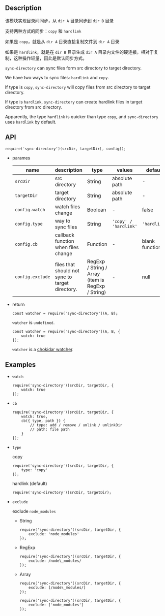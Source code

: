 ## Description

该模块实现目录间同步，从 `dir A` 目录同步到 `dir B` 目录

支持两种方式的同步：`copy` 和 `hardlink`

如果是 `copy`，就是从 `dir A` 目录直接复制文件到 `dir A` 目录

如果是 `hardlink`，就是在 `dir B` 目录生成 `dir A` 目录内文件的硬连接。相对于复制，这种操作轻量，因此是默认同步方式。

`sync-directory` can sync files form src directory to target directory.

We have two ways to sync files: `hardlink` and `copy`.

If type is `copy`, `sync-directory` will copy files from src directory to target directory.

If type is `hardlink`, `sync-directory` can create hardlink files in target directory from src directory.

Apparently, the type `hardlink` is quicker than type `copy`, and `sync-directory` uses `hardlink` by default.

## API

```
require('sync-directory')(srcDir, targetDir[, config]);
```

+   parames

    name | description | type | values | default
    ---- | ---- | ---- | ---- | ----
    `srcDir` | src directory | String | absolute path | -
    `targetDir` | target directory | String | absolute path | -
    `config.watch` | watch files change | Boolean | - | false
    `config.type` | way to sync files | String | `'copy' / 'hardlink'` | `'hardlink'`
    `config.cb` | callback function when files change | Function | - | blank function
    `config.exclude` | files that should not sync to target directory. | RegExp / String / Array (item is RegExp / String) | - | null

+   return

    ```
    const watcher = require('sync-directory')(A, B);
    ```

    `watcher` is `undefined`.

    ```
    const watcher = require('sync-directory')(A, B, {
        watch: true
    });
    ```

    `watcher` is a [chokidar watcher](https://github.com/paulmillr/chokidar).

## Examples

+   `watch`

    ```
    require('sync-directory')(srcDir, targetDir, {
        watch: true
    });
    ```

+   `cb`

    ```
    require('sync-directory')(srcDir, targetDir, {
        watch: true,
        cb({ type, path }) {
            // type: add / remove / unlink / unlinkDir
            // path: file path
        }
    });
    ```

+   `type`

    copy

    ```
    require('sync-directory')(srcDir, targetDir, {
        type: 'copy'
    });
    ```

    hardlink (default)

    ```
    require('sync-directory')(srcDir, targetDir);
    ```

+   `exclude`

    exclude `node_modules`

    +   String

        ```
        require('sync-directory')(srcDir, targetDir, {
            exclude: 'node_modules'
        });
        ```

    +   RegExp

        ```
        require('sync-directory')(srcDir, targetDir, {
            exclude: /node\_modules/
        });
        ```

    +   Array

        ```
        require('sync-directory')(srcDir, targetDir, {
            exclude: [/node\_modules/]
        });
        ```

        ```
        require('sync-directory')(srcDir, targetDir, {
            exclude: ['node_modules']
        });
        ```

